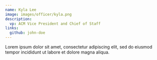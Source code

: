```yaml
---
name: Kyla Lee
image: images/officer/kyla.png
description: 
  vp: ACM Vice President and Chief of Staff
links:
  github: john-doe
---
```


Lorem ipsum dolor sit amet, consectetur adipiscing elit, sed do eiusmod tempor incididunt ut labore et dolore magna aliqua.
